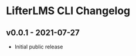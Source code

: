 LifterLMS CLI Changelog
=======================

v0.0.1 - 2021-07-27
-------------------

+ Initial public release
